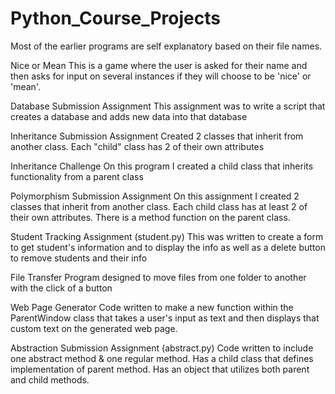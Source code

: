 # Python_Course_Projects

Most of the earlier programs are self explanatory based on their file names.

Nice or Mean
This is a game where the user is asked for their name and then asks for input on several instances if they will choose to be 'nice' or 'mean'.

Database Submission Assignment
This assignment was to write a script that creates a database and adds new data into that database

Inheritance Submission Assignment
Created 2 classes that inherit from another class. Each "child" class has 2 of their own attributes

Inheritance Challenge
On this program I created a child class that inherits functionality from a parent class

Polymorphism Submission Assignment
On this assignment I created 2 classes that inherit from another class. Each child class has at least 2 of their own attributes.
There is a method function on the parent class. 

Student Tracking Assignment (student.py)
This was written to create a form to get student's information and to display the info as well as a delete button to remove students and their info

File Transfer 
Program designed to move files from one folder to another with the click of a button

Web Page Generator
Code written to make a new function within the ParentWindow class that takes a user's input as text and then displays that custom text on the generated web page.

Abstraction Submission Assignment (abstract.py)
Code written to include one abstract method & one regular method. Has a child class that defines implementation of parent method. Has an object that utilizes
both parent and child methods.



